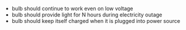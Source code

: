 - bulb should continue to work even on low voltage
- bulb should provide light for N hours during electricity outage
- bulb should keep itself charged when it is plugged into power source
